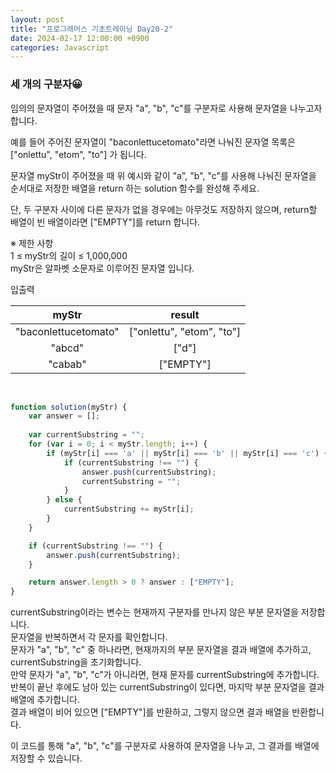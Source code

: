 ```yaml
---
layout: post
title: "프로그래머스 기초트레이닝 Day20-2"
date: 2024-02-17 12:00:00 +0900
categories: Javascript
---
```


### 세 개의 구분자😀

임의의 문자열이 주어졌을 때 문자 "a", "b", "c"를 구분자로 사용해 문자열을 나누고자 합니다.<br>

예를 들어 주어진 문자열이 "baconlettucetomato"라면 나눠진 문자열 목록은 ["onlettu", "etom", "to"] 가 됩니다.<br>

문자열 myStr이 주어졌을 때 위 예시와 같이 "a", "b", "c"를 사용해 나눠진 문자열을 순서대로 저장한 배열을 return 하는 solution 함수를 완성해 주세요.<br>

단, 두 구분자 사이에 다른 문자가 없을 경우에는 아무것도 저장하지 않으며, return할 배열이 빈 배열이라면 ["EMPTY"]를 return 합니다.<br>

※ 제한 사항<br>
1 ≤ myStr의 길이 ≤ 1,000,000<br>
myStr은 알파벳 소문자로 이루어진 문자열 입니다.<br>

입출력 <br>

| myStr  |		result |
| :-------: | :-------: |
| "baconlettucetomato"| ["onlettu", "etom", "to"]|
|   "abcd"  |["d"]  |
| "cabab"| ["EMPTY"] |

<br>

```javascript
function solution(myStr) {
    var answer = [];
    
    var currentSubstring = "";
    for (var i = 0; i < myStr.length; i++) {
        if (myStr[i] === 'a' || myStr[i] === 'b' || myStr[i] === 'c') {
            if (currentSubstring !== "") {
                answer.push(currentSubstring);
                currentSubstring = "";
            }
        } else {
            currentSubstring += myStr[i];
        }
    }

    if (currentSubstring !== "") {
        answer.push(currentSubstring);
    }

    return answer.length > 0 ? answer : ["EMPTY"];
}

```
currentSubstring이라는 변수는 현재까지 구분자를 만나지 않은 부분 문자열을 저장합니다.<br>
문자열을 반복하면서 각 문자를 확인합니다.<br>
문자가 "a", "b", "c" 중 하나라면, 현재까지의 부분 문자열을 결과 배열에 추가하고, currentSubstring을 초기화합니다.<br>
만약 문자가 "a", "b", "c"가 아니라면, 현재 문자를 currentSubstring에 추가합니다.<br>
반복이 끝난 후에도 남아 있는 currentSubstring이 있다면, 마지막 부분 문자열을 결과 배열에 추가합니다.<br>
결과 배열이 비어 있으면 ["EMPTY"]를 반환하고, 그렇지 않으면 결과 배열을 반환합니다.<br>

이 코드를 통해 "a", "b", "c"를 구분자로 사용하여 문자열을 나누고, 그 결과를 배열에 저장할 수 있습니다.<br>